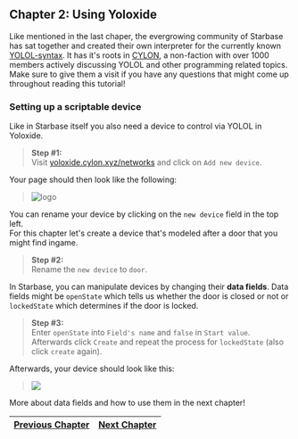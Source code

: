 ## Chapter 2: Using Yoloxide

Like mentioned in the last chaper, the evergrowing community of Starbase has sat together and created their own interpreter for the currently known [YOLOL-syntax](https://wiki.starbasegame.com/index.php/YOLOL). It has it's roots in [CYLON](https://discord.gg/rmu6aCr), a non-faction with over 1000 members actively discussing YOLOL and other programming related topics. Make sure to give them a visit if you have any questions that might come up throughout reading this tutorial!

### Setting up a scriptable device

Like in Starbase itself you also need a device to control via YOLOL in Yoloxide.<br>

>**Step #1:**<br>
>Visit [yoloxide.cylon.xyz/networks](https://yoloxide.cylon.xyz/networks) and click on `Add new device`.

Your page should then look like the following:

>![logo](https://i.imgur.com/CmpZi26.png)
>
You can rename your device by clicking on the `new device` field in the top left.<br>
For this chapter let's create a device that's modeled after a door that you might find ingame.
>**Step #2:**<br>
>Rename the `new device` to `door`.

In Starbase, you can manipulate devices by changing their **data fields**. Data fields might be `openState` which tells us whether the door is closed or not or `lockedState` which determines if the door is locked.<br>

>**Step #3:**<br>
>Enter `openState` into `Field's name` and `false` in `Start value`. Afterwards click `Create` and repeat the process for `lockedState` (also click `create` again).

Afterwards, your device should look like this:

>![](https://i.imgur.com/o1VdKdw.png)

More about data fields and how to use them in the next chapter!

|[Previous Chapter](c1.md)|[Next Chapter](c3.md)|
|:-:|:-:|